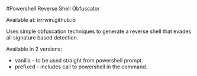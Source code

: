 #Powershell Reverse Shell Obfuscator

Available at: irrrwin.github.io

Uses simple obfuscation techniques to generate a reverse shell that evades all signature based detection.

Available in 2 versions: 
- vanilla - to be used straight from powershell prompt.
- prefixed - includes call to powershell in the command.
